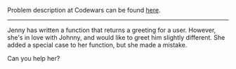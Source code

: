 Problem description at Codewars can be found
[here](https://www.codewars.com/kata/55225023e1be1ec8bc000390/train/python).

-------------

Jenny has written a function that returns a greeting for a user. However, she's in love with Johnny,
and would like to greet him slightly different. She added a special case to her function, but she
made a mistake.

Can you help her?
